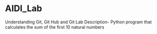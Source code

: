 # AIDI_Lab
Understanding Git, Git Hub and  Git Lab
Description- Python program that calculates the sum of the first 10 natural numbers
